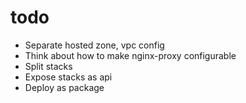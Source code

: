 # todo

* Separate hosted zone, vpc config
* Think about how to make nginx-proxy configurable
* Split stacks
* Expose stacks as api
* Deploy as package
